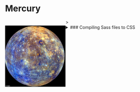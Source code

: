 # Mercury
<img src="mercury.jpg" height=200 align=left vspace=20 />
><details>
>><summary>
### Compiling Sass files to CSS
</summary>
The project's CSS (src/main/resources/static/css/main.css and src/main/resources/static/css/material.css) is compiled from the Sass components in src/main/sass.  
The compiled CSS is included in the repo so the steps below are only needed if you intend to make changes to any of the Sass components.

- Install the project's gem bundle in your local environment
	- install ruby if required
	- `gem install bundler`
	- `bundle install`
- Start compass from the project root
	- `compass watch`
- Compass will build a new copy of css/screen.css each time changes to a Sass component are detected. 
- By default the compiled CSS will be minified - you can override the output style while in development by using the --output-style and --force options as follows:
	- `compass watch --output-style expanded --force` 
</details>
